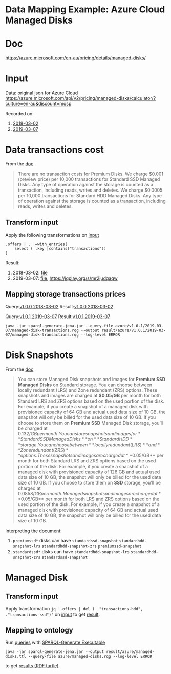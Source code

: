 # Data Mapping Example: Azure Cloud Managed Disks
# Doc
https://azure.microsoft.com/en-au/pricing/details/managed-disks/

# Input
Data: original json for Azure Cloud
https://azure.microsoft.com/api/v2/pricing/managed-disks/calculator/?culture=en-au&discount=mosp

Recorded on:
1. [2018-03-02](../data/azure/2018-03-02/managed-disks.json)
2. [2019-03-07](../data/azure/2019-03-07/managed-disks.json)

# Data transactions cost
From the [doc](#doc)
>There are no transaction costs for Premium Disks.
>We charge $0.001 (preview price) per 10,000 transactions for Standard SSD Managed Disks. Any type of operation against the storage is counted as a transaction, including reads, writes and deletes.
>We charge $0.0005 per 10,000 transactions for Standard HDD Managed Disks. Any type of operation against the storage is counted as a transaction, including reads, writes and deletes.

## Transform input
Apply the following transformations on [input](#input)
```
.offers | . |=with_entries(
    select ( .key |contains("transactions"))
)
```
Result:
1. 2018-03-02: [file](../jq/azure/2018-03-02/managed-disk-transactions.json)
2. 2019-03-07: [file](../jq/azure/2019-03-07/managed-disk-transactions.json), https://jqplay.org/s/mr2judqaqw

## Mapping storage transactions prices
Query:[v1.0.0 2018-03-02](../sparql-generate/azure/v1.0.0/managed-disk-transactions.rqg)
Result:[v1.0.0 2018-03-02](../sparql-generate/result/azure/v1.0.0/managed-disk-transactions.ttl)

Query:[v1.0.1 2019-03-07](../sparql-generate/azure/v1.0.1/2019-03-07/managed-disk-transactions.rqg)
Result:[v1.0.1 2019-03-07](../sparql-generate/result/azure/v1.0.1/2019-03-07/managed-disk-transactions.rqg)
```
java -jar sparql-generate-jena.jar --query-file azure/v1.0.1/2019-03-07/managed-disk-transactions.rqg --output result/azure/v1.0.1/2019-03-07/managed-disk-transactions.rqg --log-level ERROR
```

# Disk Snapshots
From the [doc](#doc)
>You can store Managed Disk snapshots and images for **Premium SSD Managed Disks** on Standard storage. You can choose between locally redundant (LRS) and Zone redundant (ZRS) options. These snapshots and images are charged at **$0.05/GB** per month for both Standard LRS and ZRS options based on the used portion of the disk. For example, if you create a snapshot of a managed disk with provisioned capacity of 64 GB and actual used data size of 10 GB, the snapshot will only be billed for the used data size of 10 GB. If you choose to store them on **Premium SSD** Managed Disk storage, you’ll be charged at $0.132/GB per month.
>You can store snapshots and images for **Standard SSD Managed Disks** on **Standard HDD** storage. You can choose between **locally redundant (LRS)** and **Zone redundant (ZRS)** options. These snapshots and images are charged at **$0.05/GB** per month for both Standard LRS and ZRS options based on the used portion of the disk. For example, if you create a snapshot of a managed disk with provisioned capacity of 128 GB and actual used data size of 10 GB, the snapshot will only be billed for the used data size of 10 GB. If you choose to store them on **SSD** storage, you’ll be charged at $0.0858/GB per month.
>Managed snapshots and images are charged at **$0.05/GB** per month for both LRS and ZRS options based on the used portion of the disk. For example, if you create a snapshot of a managed disk with provisioned capacity of 64 GB and actual used data size of 10 GB, the snapshot will only be billed for the used data size of 10 GB.

Interpreting the document:
1. `premiumssd*` disks can have
   `standardssd-snapshot` `standardhdd-snapshot-lrs` `standardhdd-snapshot-zrs` `premiumssd-snapshot`
2. `standardssd*` disks can have
   `standardhdd-snapshot-lrs` `standardhdd-snapshot-zrs` `standardssd-snapshot`

# Managed Disk
## Transform input
Apply transformation `jq '.offers | del ( ."transactions-hdd", ."transactions-ssd")'`
on [input](#input)
to get [result](../jq/azure/managed-disks.json).

## Mapping to ontology
Run [queries](../sparql-generate/azure/managed-disks.rqg)
with [SPARQL-Generate Executable](https://ci.mines-stetienne.fr/sparql-generate/language-cli.html)
```
java -jar sparql-generate-jena.jar --output result/azure/managed-disks.ttl --query-file azure/managed-disks.rqg --log-level ERROR
```
to get [results (RDF turtle)](../sparql-generate/result/azure/managed-disks.ttl)
